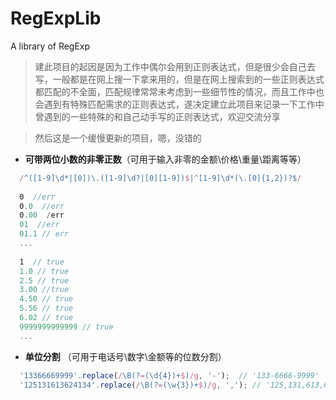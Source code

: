 # RegExpLib
A  library of RegExp
> 建此项目的起因是因为工作中偶尔会用到正则表达式，但是很少会自己去写，一般都是在网上搜一下拿来用的，但是在网上搜索到的一些正则表达式都匹配的不全面，匹配规律常常未考虑到一些细节性的情况，而且工作中也会遇到有特殊匹配需求的正则表达式，遂决定建立此项目来记录一下工作中曾遇到的一些特殊的和自己动手写的正则表达式，欢迎交流分享

> 然后这是一个缓慢更新的项目，嗯，没错的

- **可带两位小数的非零正数**（可用于输入非零的金额\价格\重量\距离等等）
```javaScript
  /^([1-9]\d*|[0])\.([1-9]\d?|[0][1-9])$|^[1-9]\d*(\.[0]{1,2})?$/
  
  0  //err
  0.0  //err
  0.00  /err
  01  //err
  01.1 // err
  ...
  
  1  // true
  1.0 // true
  2.5 // true
  3.00 //true
  4.50 // true
  5.56 // true
  6.02 // true
  9999999999999 // true
  ...
```

- **单位分割** （可用于电话号\数字\金额等的位数分割）
```javaScript
  '13366669999'.replace(/\B(?=(\d{4})+$)/g, '-');  // '133-6666-9999'
  '125131613624134'.replace(/\B(?=(\w{3})+$)/g, ','); // '125,131,613,624,134'
```
